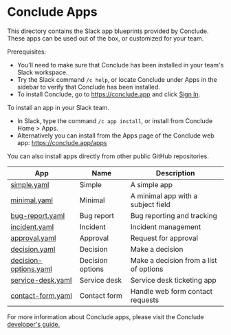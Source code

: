 # Conclude Apps

This directory contains the Slack app blueprints provided by Conclude. These apps can be used out of the box, or customized
for your team.

Prerequisites:
- You'll need to make sure that Conclude has been installed in your team's Slack workspace.
- Try the Slack command `/c help`, or locate Conclude under Apps in the sidebar to verify that Conclude has been installed.
- To install Conclude, go to https://conclude.app and click [Sign In](https://conclude.app/signin).

To install an app in your Slack team.
- In Slack, type the command `/c app install`, or install from Conclude Home > Apps.
- Alternatively you can install from the Apps page of the Conclude web app: https://conclude.app/apps

You can also install apps directly from other public GitHub repositories.

| App | Name | Description |
| --- | ---- | ----------- |
| [simple.yaml](/simple.yaml) | Simple | A simple app |
| [minimal.yaml](/minimal.yaml) | Minimal | A minimal app with a subject field |
| [bug-report.yaml](/bug-report.yaml) | Bug report | Bug reporting and tracking |
| [incident.yaml](/incident.yaml) | Incident | Incident management |
| [approval.yaml](/approval.yaml) | Approval | Request for approval |
| [decision.yaml](/decision.yaml) | Decision | Make a decision |
| [decision-options.yaml](/decision-options.yaml) | Decision options | Make a decision from a list of options |
| [service-desk.yaml](/service-desk.yaml) | Service desk | Service desk ticketing app |
| [contact-form.yaml](/contact-form.yaml) | Contact form | Handle web form contact requests |

For more information about Conclude apps, please visit
the Conclude [developer's guide.](https://conclude.app/doc/developer/)
